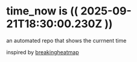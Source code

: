 # time_now is (( 2025-09-21T18:30:00.230Z ))

an automated repo that shows the currnent time

inspired by [breakingheatmap](https://github.com/breakingheatmap/breakingheatmap)